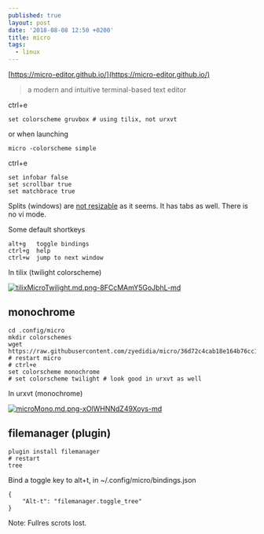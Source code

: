 ```yaml
---
published: true
layout: post
date: '2018-08-08 12:50 +0200'
title: micro
tags:
  - linux
---
```

[https://micro-editor.github.io/](https://micro-editor.github.io/)

> a modern and intuitive terminal-based text editor

ctrl+e

	set colorscheme gruvbox # using tilix, not urxvt
    
or when launching

	micro -colorscheme simple
    
ctrl+e

	set infobar false
    set scrollbar true
    set matchbrace true
    
Splits (windows) are [not resizable](https://github.com/zyedidia/micro/issues/770) as it seems. It has tabs as well. There is no vi mode.

Some default shortkeys

	alt+g   toggle bindings
    ctrl+g  help
    ctrl+w  jump to next window

In tilix (twilight colorscheme)

[![tilixMicroTwilight.md.png-8FCcMAmY5GoJbhL-md](https://i.imgur.com/FLpwt0Tl.png)](https://i.imgur.com/FLpwt0T.png)

## monochrome

	cd .config/micro
    mkdir colorschemes
    wget https://raw.githubusercontent.com/zyedidia/micro/36d72c4cab18e164b76cc1496801051b118830d3/runtime/colorschemes/in_progress/monochrome.micro
    # restart micro
    # ctrl+e
    set colorscheme monochrome
    # set colorscheme twilight # look good in urxvt as well
    
In urxvt (monochrome)

[![microMono.md.png-xOlWHNNdZ49Xoys-md](https://i.imgur.com/BIE1Iv4l.png)](https://i.imgur.com/BIE1Iv4.png)

## filemanager (plugin)

    plugin install filemanager
    # restart
    tree
    
Bind a toggle key to alt+t, in ~/.config/micro/bindings.json

    {
        "Alt-t": "filemanager.toggle_tree"
    }


Note: Fullres scrots lost.
